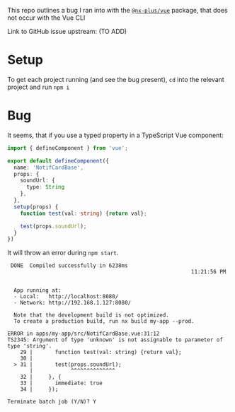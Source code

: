 This repo outlines a bug I ran into with the [`@nx-plus/vue`](https://www.npmjs.com/package/@nx-plus/vue) package, that
does not occur with the Vue CLI

Link to GitHub issue upstream: (TO ADD)

# Setup

To get each project running (and see the bug present), `cd` into the relevant project and run `npm i`

# Bug

It seems, that if you use a typed property in a TypeScript Vue component:

```typescript
import { defineComponent } from 'vue';

export default defineComponent({
  name: 'NotifCardBase',
  props: {
    soundUrl: {
      type: String
    },
  },
  setup(props) {
    function test(val: string) {return val};

    test(props.soundUrl);
  }
})
```

It will throw an error during `npm start`.

```
 DONE  Compiled successfully in 6238ms
                                                          11:21:56 PM


  App running at:
  - Local:   http://localhost:8080/
  - Network: http://192.168.1.127:8080/

  Note that the development build is not optimized.
  To create a production build, run nx build my-app --prod.

ERROR in apps/my-app/src/NotifCardBase.vue:31:12
TS2345: Argument of type 'unknown' is not assignable to parameter of type 'string'.
    29 |       function test(val: string) {return val};
    30 |
  > 31 |       test(props.soundUrl);
       |            ^^^^^^^^^^^^^^
    32 |     }, {
    33 |       immediate: true
    34 |     });

Terminate batch job (Y/N)? Y
```
